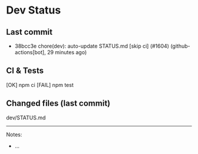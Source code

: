 # Dev Status

## Last commit
- 38bcc3e chore(dev): auto-update STATUS.md [skip ci] (#1604) (github-actions[bot], 29 minutes ago)
## CI & Tests
[OK] npm ci
[FAIL] npm test

## Changed files (last commit)
dev/STATUS.md

---
Notes:
- ...
